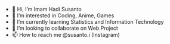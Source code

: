 - 👋 Hi, I’m Imam Hadi Susanto
- 👀 I’m interested in Coding, Anime, Games
- 🌱 I’m currently learning Statistics and Information Technology
- 💞️ I’m looking to collaborate on Web Project
- 📫 How to reach me @susanto.i (Instagram)

<!---
ihadisusanto/ihadisusanto is a ✨ special ✨ repository because its `README.md` (this file) appears on your GitHub profile.
You can click the Preview link to take a look at your changes.
--->
